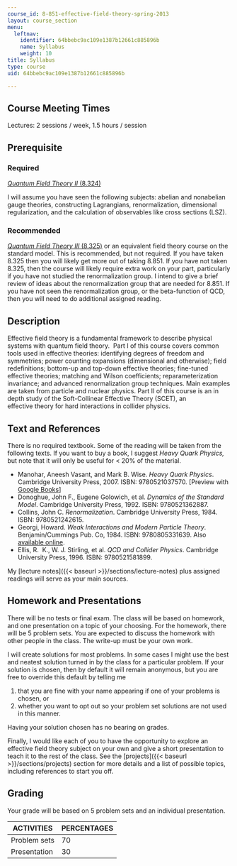 ```yaml
---
course_id: 8-851-effective-field-theory-spring-2013
layout: course_section
menu:
  leftnav:
    identifier: 64bbebc9ac109e1387b12661c885896b
    name: Syllabus
    weight: 10
title: Syllabus
type: course
uid: 64bbebc9ac109e1387b12661c885896b

---
```


Course Meeting Times
--------------------

Lectures: 2 sessions / week, 1.5 hours / session

Prerequisite
------------

### Required

[_Quantum Field Theory II_ (8.324)](/courses/8-324-relativistic-quantum-field-theory-ii-fall-2010)

I will assume you have seen the following subjects: abelian and nonabelian gauge theories, constructing Lagrangians, renormalization, dimensional regularization, and the calculation of observables like cross sections (LSZ).

### Recommended

[_Quantum Field Theory III_ (8.325)](/courses/8-325-relativistic-quantum-field-theory-iii-spring-2007) or an equivalent field theory course on the standard model. This is recommended, but not required. If you have taken 8.325 then you will likely get more out of taking 8.851. If you have not taken 8.325, then the course will likely require extra work on your part, particularly if you have not studied the renormalization group. I intend to give a brief review of ideas about the renormalization group that are needed for 8.851. If you have not seen the renormalization group, or the beta-function of QCD, then you will need to do additional assigned reading.

Description
-----------

Effective field theory is a fundamental framework to describe physical systems with quantum field theory.  Part I of this course covers common tools used in effective theories: identifying degrees of freedom and symmetries; power counting expansions (dimensional and otherwise); field redefinitions; bottom-up and top-down effective theories; fine-tuned effective theories; matching and Wilson coefficients; reparameterization invariance; and advanced renormalization group techniques. Main examples are taken from particle and nuclear physics. Part II of this course is an in depth study of the Soft-Collinear Effective Theory (SCET), an effective theory for hard interactions in collider physics.

Text and References
-------------------

There is no required textbook. Some of the reading will be taken from the following texts. If you want to buy a book, I suggest _Heavy Quark Physics,_ but note that it will only be useful for < 20% of the material.

*   Manohar, Aneesh Vasant, and Mark B. Wise. _Heavy Quark Physics_. Cambridge University Press, 2007. ISBN: 9780521037570. \[Preview with [Google Books](http://books.google.com/books?id=codDQK5OQDIC&printsec=frontcover)\]
*   Donoghue, John F., Eugene Golowich, et al. _Dynamics of the Standard Model_. Cambridge University Press, 1992. ISBN: 9780521362887.
*   Collins, John C. _Renormalization_. Cambridge University Press, 1984. ISBN: 9780521242615.
*   Georgi, Howard. _Weak Interactions and Modern Particle Theory_. Benjamin/Cummings Pub. Co, 1984. ISBN: 9780805331639. Also [available online](http://www.people.fas.harvard.edu/%7Ehgeorgi/283.html).
*   Ellis, R.  K., W. J. Stirling, et al. _QCD and Collider Physics_. Cambridge University Press, 1996. ISBN: 9780521581899.

My [lecture notes]({{< baseurl >}}/sections/lecture-notes) plus assigned readings will serve as your main sources.

Homework and Presentations
--------------------------

There will be no tests or final exam. The class will be based on homework, and one presentation on a topic of your choosing. For the homework, there will be 5 problem sets. You are expected to discuss the homework with other people in the class. The write-up must be your own work.

I will create solutions for most problems. In some cases I might use the best and neatest solution turned in by the class for a particular problem. If your solution is chosen, then by default it will remain anonymous, but you are free to override this default by telling me

1.  that you are fine with your name appearing if one of your problems is chosen, or
2.  whether you want to opt out so your problem set solutions are not used in this manner.

Having your solution chosen has no bearing on grades.

Finally, I would like each of you to have the opportunity to explore an effective field theory subject on your own and give a short presentation to teach it to the rest of the class. See the [projects]({{< baseurl >}}/sections/projects) section for more details and a list of possible topics, including references to start you off.

Grading
-------

Your grade will be based on 5 problem sets and an individual presentation.

| ACTIVITIES | PERCENTAGES |
| --- | --- |
| Problem sets | 70 |
| Presentation | 30